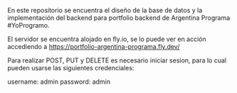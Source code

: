 En este repositorio se encuentra el diseño de la base de datos y la implementación del backend para portfolio backend de Argentina Programa #YoProgramo.

El servidor se encuentra alojado en fly.io, se lo puede ver en acción accediendo a https://portfolio-argentina-programa.fly.dev/

Para realizar POST, PUT y DELETE es necesario iniciar sesion, para lo cual pueden usarse las siguientes credenciales:

username: admin
password: admin
